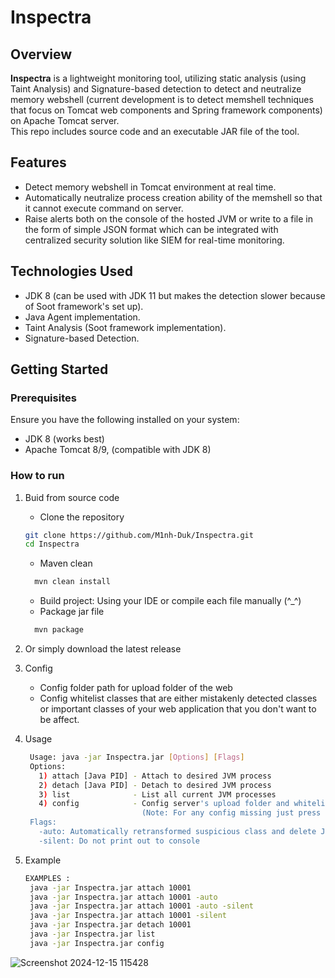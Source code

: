 # Inspectra


## Overview

**Inspectra** is a lightweight monitoring tool, utilizing static analysis (using Taint Analysis) and Signature-based detection to detect and neutralize memory webshell (current development is to detect memshell techniques that focus on Tomcat web components and Spring framework components) on Apache Tomcat server.
<br>This repo includes source code and an executable JAR file of the tool.

## Features

- Detect memory webshell in Tomcat environment at real time.
- Automatically neutralize process creation ability of the memshell so that it cannot execute command on server.
- Raise alerts both on the console of the hosted JVM or write to a file in the form of simple JSON format which can be integrated with centralized security solution like SIEM for real-time monitoring.

## Technologies Used

- JDK 8 (can be used with JDK 11 but makes the detection slower because of Soot framework's set up).
- Java Agent implementation.
- Taint Analysis (Soot framework implementation).
- Signature-based Detection.


## Getting Started

### Prerequisites

Ensure you have the following installed on your system:

- JDK 8 (works best)
- Apache Tomcat 8/9, (compatible with JDK 8)

### How to run

1. Buid from source code

   - Clone the repository
   ```bash
   git clone https://github.com/M1nh-Duk/Inspectra.git
   cd Inspectra
   ```
   - Maven clean
   ```bash
     mvn clean install
   ```
   
   - Build project: Using your IDE or compile each file manually (^_^)
   - Package jar file
   
   ```bash
     mvn package
   ```
2. Or simply download the latest release
3. Config
   - Config folder path for upload folder of the web
   - Config whitelist classes that are either mistakenly detected classes or important classes of your web application that you don't want to be affect.
4. Usage
   ```bash
    Usage: java -jar Inspectra.jar [Options] [Flags]
    Options:
      1) attach [Java PID] - Attach to desired JVM process
      2) detach [Java PID] - Detach to desired JVM process
      3) list              - List all current JVM processes
      4) config            - Config server's upload folder and whitelist classes
                             (Note: For any config missing just press Enter).
    Flags:
      -auto: Automatically retransformed suspicious class and delete JSP file if found
      -silent: Do not print out to console
   ```
   
5. Example
   ``` bash
   EXAMPLES :
    java -jar Inspectra.jar attach 10001
    java -jar Inspectra.jar attach 10001 -auto
    java -jar Inspectra.jar attach 10001 -auto -silent
    java -jar Inspectra.jar attach 10001 -silent
    java -jar Inspectra.jar detach 10001
    java -jar Inspectra.jar list
    java -jar Inspectra.jar config

   ```

![Screenshot 2024-12-15 115428](https://github.com/user-attachments/assets/847bcc8c-db09-4979-9503-b54a009f7a76)

   

